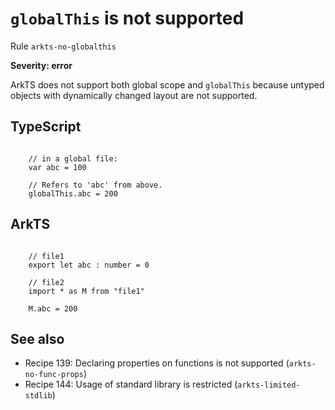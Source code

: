 #  ``globalThis`` is not supported

Rule ``arkts-no-globalthis``

**Severity: error**

ArkTS does not support both global scope and ``globalThis`` because untyped
objects with dynamically changed layout are not supported.


## TypeScript


```

    // in a global file:
    var abc = 100

    // Refers to 'abc' from above.
    globalThis.abc = 200

```

## ArkTS


```

    // file1
    export let abc : number = 0

    // file2
    import * as M from "file1"

    M.abc = 200

```

## See also

- Recipe 139:  Declaring properties on functions is not supported (``arkts-no-func-props``)
- Recipe 144:  Usage of standard library is restricted (``arkts-limited-stdlib``)


